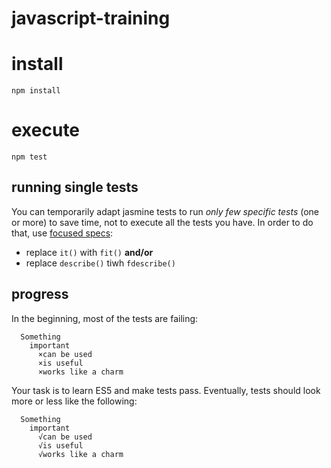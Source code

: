 # javascript-training

# install

    npm install

# execute

    npm test

## running single tests

You can temporarily adapt jasmine tests to run *only few specific tests* (one
or more) to save time, not to execute all the tests you have. In order to do
that, use [focused specs](http://jasmine.github.io/2.1/focused_specs.html):

 * replace `it()` with `fit()` **and/or**
 * replace `describe()` tiwh `fdescribe()`

## progress

In the beginning, most of the tests are failing:

      Something
        important
          ×can be used
          ×is useful
          ×works like a charm

Your task is to learn ES5 and make tests pass. Eventually, tests should look more or less like the following:

      Something
        important
          √can be used
          √is useful
          √works like a charm
